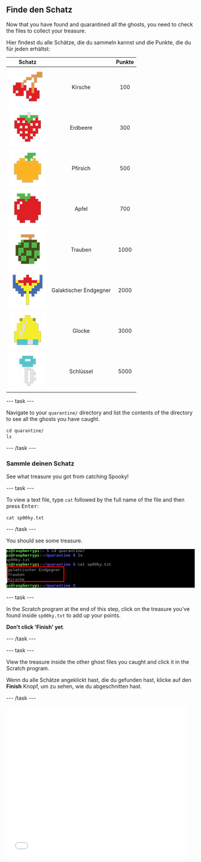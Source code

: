 ## Finde den Schatz

Now that you have found and quarantined all the ghosts, you need to check the files to collect your treasure.

Hier findest du alle Schätze, die du sammeln kannst und die Punkte, die du für jeden erhältst:

|                       Schatz                        |                        | Punkte |
|:---------------------------------------------------:|:----------------------:|:------:|
|         ![Kirsche](images/fruitcherry.png)          |        Kirsche         |  100   |
|       ![Erdbeere](images/fruitstrawberry.png)       |        Erdbeere        |  300   |
|         ![Pfirsich](images/fruitpeach.png)          |        Pfirsich        |  500   |
|           ![Apfel](images/fruitapple.png)           |         Apfel          |  700   |
|         ![Trauben](images/fruitgrapes.png)          |        Trauben         |  1000  |
| ![Galaktischer Endgegner](images/fruitgalaxian.png) | Galaktischer Endgegner |  2000  |
|           ![Glocke](images/fruitbell.png)           |         Glocke         |  3000  |
|          ![Schlüssel](images/fruitkey.png)          |       Schlüssel        |  5000  |


\--- task \---

Navigate to your `quarantine/` directory and list the contents of the directory to see all the ghosts you have caught.

    cd quarantine/
    ls
    

\--- /task \---

### Sammle deinen Schatz

See what treasure you got from catching Spooky!

\--- task \---

To view a text file, type `cat` followed by the full name of the file and then press <kbd>Enter</kbd>:

    cat sp00ky.txt
    

\--- /task \---

You should see some treasure.

![Three pieces of treasure inside the sp00ky.txt file](images/findtreasure.png)

\--- task \---

In the Scratch program at the end of this step, click on the treasure you've found inside `sp00ky.txt` to add up your points.

**Don't click 'Finish' yet**.

\--- /task \---

\--- task \---

View the treasure inside the other ghost files you caught and click it in the Scratch program.

Wenn du alle Schätze angeklickt hast, die du gefunden hast, klicke auf den **Finish** Knopf, um zu sehen, wie du abgeschnitten hast.

\--- /task \---

<div class="scratch-preview">
<iframe allowtransparency="true" width="485" height="402" src="//scratch.mit.edu/projects/embed/226468273/?autostart=false" frameborder="0" allowfullscreen></iframe>
</div>
